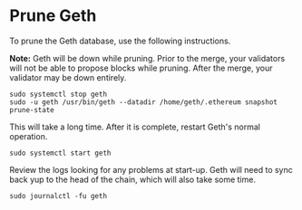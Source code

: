 # Prune Geth

To prune the Geth database, use the following instructions.

**Note:** Geth will be down while pruning. Prior to the merge, your validators will not be able to propose blocks while pruning. After the merge, your validator may be down entirely.

```console
sudo systemctl stop geth
sudo -u geth /usr/bin/geth --datadir /home/geth/.ethereum snapshot prune-state
```

This will take a long time. After it is complete, restart Geth's normal operation.

```console
sudo systemctl start geth
```

Review the logs looking for any problems at start-up. Geth will need to sync back yup to the head of the chain, which will also take some time.

```console
sudo journalctl -fu geth
```



